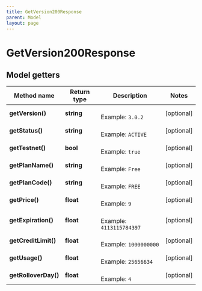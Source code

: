 ```yaml
---
title: GetVersion200Response
parent: Model
layout: page
---
```


# GetVersion200Response

## Model getters

Method name | Return type | Description | Notes
------------ | ------------- | ------------- | -------------
**getVersion()** | **string** |  <br>Example: `3.0.2` | [optional]
**getStatus()** | **string** |  <br>Example: `ACTIVE` | [optional]
**getTestnet()** | **bool** |  <br>Example: `true` | [optional]
**getPlanName()** | **string** |  <br>Example: `Free` | [optional]
**getPlanCode()** | **string** |  <br>Example: `FREE` | [optional]
**getPrice()** | **float** |  <br>Example: `9` | [optional]
**getExpiration()** | **float** |  <br>Example: `4113115784397` | [optional]
**getCreditLimit()** | **float** |  <br>Example: `1000000000` | [optional]
**getUsage()** | **float** |  <br>Example: `25656634` | [optional]
**getRolloverDay()** | **float** |  <br>Example: `4` | [optional]

